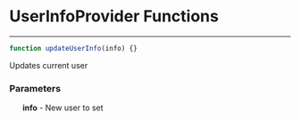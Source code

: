 # UserInfoProvider Functions

-----

```js
function updateUserInfo(info) {}
```
Updates current user
### Parameters
&nbsp;&nbsp;&nbsp;&nbsp;&nbsp;&nbsp;**info** - New user to set
